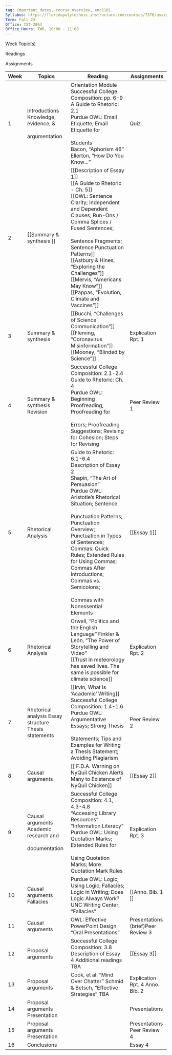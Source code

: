 ```yaml
---
tag: important_dates, course_overview, enc1101
Syllabus: https://floridapolytechnic.instructure.com/courses/7376/assignments/syllabus
Term: Fall 23
Office: IST-2064
Office_Hours: TWR, 10:00 - 11:00 
---
```


Week Topic(s)

Readings

Assignments

| Week | Topics                                                      | Reading                                                                                                                                                                                                                                                                                                                                                                                         | Assignments                        |
| ---- | ----------------------------------------------------------- | ----------------------------------------------------------------------------------------------------------------------------------------------------------------------------------------------------------------------------------------------------------------------------------------------------------------------------------------------------------------------------------------------- | ---------------------------------- |
| 1    | Introductions Knowledge, evidence, &<br><br>argumentation   | Orientation Module  <br>Successful College Composition: pp. 6-9  <br>A Guide to Rhetoric: 2.1  <br>Purdue OWL: Email Etiquette; Email Etiquette for<br><br>Students  <br>Bacon, “Aphorism 46”  <br>Ellerton, “How Do You Know...”                                                                                                                                                               | Quiz                               |
| 2    | [[Summary & synthesis ]]                                    | [[Description of Essay 1]]  <br>[[A Guide to Rhetoric - Ch. 5]]  <br>[[OWL: Sentence Clarity; Independent and Dependent<br>Clauses; Run-Ons / Comma Splices / Fused Sentences;<br><br>Sentence Fragments; Sentence Punctuation Patterns]] <br>[[Astbury & Hines, “Exploring the Challenges”]] <br>[[Mervis, “Americans May Know”]]<br>[[Pappas, “Evolution, Climate and Vaccines”]]             |                                    |
| 3    | Summary & synthesis                                         | [[Bucchi, “Challenges of Science Communication”]] <br> [[Fleming, “Coronavirus Misinformation”]] <br> [[Mooney, “Blinded by Science”]]                                                                                                                                                                                                                                                          | Explication Rpt. 1                 |
| 4    | Summary & synthesis Revision                                | Successful College Composition: 2.1-2.4  <br>Guide to Rhetoric: Ch. 4  <br>Purdue OWL: Beginning Proofreading; Proofreading for<br><br>Errors; Proofreading Suggestions; Revising for Cohesion; Steps for Revising                                                                                                                                                                              | Peer Review 1                      |
| 5    | Rhetorical Analysis                                         | Guide to Rhetoric: 6.1-6.4  <br>Description of Essay 2  <br>Shapin, “The Art of Persuasion”  <br>Purdue OWL: Aristotle’s Rhetorical Situation; Sentence<br><br>Punctuation Patterns; Punctuation Overview; Punctuation in Types of Sentences; Commas: Quick Rules; Extended Rules for Using Commas; Commas After Introductions; Commas vs. Semicolons;<br><br>Commas with Nonessential Elements | [[Essay 1]]                        |
| 6    | Rhetorical Analysis                                         | Orwell, “Politics and the English Language”  Finkler & León, “The Power of Storytelling and Video” <br>  [[Trust in meteorology has saved lives. The same is possible for climate science]]                                                                                                                                                                                                     | Explication Rpt. 2                 |
| 7    | Rhetorical analysis Essay structure Thesis statements       | [[Irvin, What Is ‘Academic’ Writing]]  <br>Successful College Composition: 1.4-1.6  <br>Purdue OWL: Argumentative Essays; Strong Thesis<br><br>Statements; Tips and Examples for Writing a Thesis Statement; Avoiding Plagiarism                                                                                                                                                                | Peer Review 2                      |
| 8    | Causal arguments                                            | [[ F.D.A. Warning on NyQuil Chicken Alerts Many to Existence of NyQuil Chicken]]                                                                                                                                                                                                                                                                                                                                                                                                | [[Essay 2]]                        |
| 9    | Causal arguments Academic research and<br><br>documentation | Successful College Composition: 4.1, 4.3-4.8  <br>“Accessing Library Resources”  <br>“Information Literacy”  <br>Purdue OWL: Using Quotation Marks; Extended Rules for<br><br>Using Quotation Marks; More Quotation Mark Rules                                                                                                                                                                  | Explication Rpt. 3                 |
| 10   | Causal arguments Fallacies                                  | Purdue OWL: Logic; Using Logic; Fallacies; Logic in Writing; Does Logic Always Work? UNC Writing Center, “Fallacies”                                                                                                                                                                                                                                                                            | [[Anno. Bib. 1 ]]                      |
| 11   | Causal arguments                                            | OWL: Effective PowerPoint Design “Oral Presentations”                                                                                                                                                                                                                                                                                                                                           | Presentations (brief)Peer Review 3 |
| 12   | Proposal arguments                                          | Successful College Composition: 3.8 Description of Essay 4 Additional readings TBA                                                                                                                                                                                                                                                                                                              | [[Essay 3]]                            |
| 13   | Proposal arguments                                          | Cook, et al. “Mind Over Chatter” Schmid & Betsch, “Effective Strategies” TBA                                                                                                                                                                                                                                                                                                                    | Explication Rpt. 4 Anno. Bib. 2    |
| 14   | Proposal arguments Presentation                             |                                                                                                                                                                                                                                                                                                                                                                                                 | Presentations                      |
| 15   | Proposal arguments Presentation                             |                                                                                                                                                                                                                                                                                                                                                                                                 | Presentations <br>Peer Review 4    |
| 16   | Conclusions                                                 |                                                                                                                                                                                                                                                                                                                                                                                                 | Essay 4                            |
